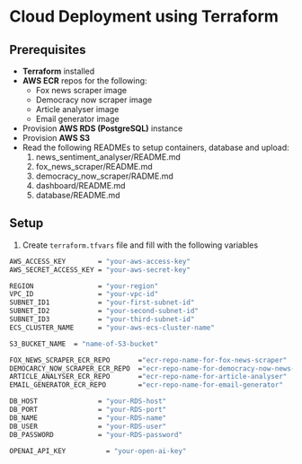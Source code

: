 # Cloud Deployment using Terraform

##  Prerequisites
- **Terraform** installed
- **AWS ECR** repos for the following:
    - Fox news scraper image
    - Democracy now scraper image
    - Article analyser image
    - Email generator image
- Provision **AWS RDS (PostgreSQL)** instance
- Provision **AWS S3**
- Read the following READMEs to setup containers, database and upload:
    1. news_sentiment_analyser/README.md
    2. fox_news_scraper/README.md
    3. democracy_now_scraper/RADME.md
    4. dashboard/README.md
    5. database/README.md


##  Setup

1. Create `terraform.tfvars` file and fill with the following variables
```bash
AWS_ACCESS_KEY        = "your-aws-access-key"
AWS_SECRET_ACCESS_KEY = "your-aws-secret-key"

REGION                = "your-region"
VPC_ID                = "your-vpc-id"
SUBNET_ID1            = "your-first-subnet-id"
SUBNET_ID2            = "your-second-subnet-id"
SUBNET_ID3            = "your-third-subnet-id"
ECS_CLUSTER_NAME      = "your-aws-ecs-cluster-name"

S3_BUCKET_NAME  = "name-of-S3-bucket"

FOX_NEWS_SCRAPER_ECR_REPO       ="ecr-repo-name-for-fox-news-scraper"
DEMOCARCY_NOW_SCRAPER_ECR_REPO  ="ecr-repo-name-for-democracy-now-news-scraper"
ARTICLE_ANALYSER_ECR_REPO       ="ecr-repo-name-for-article-analyser"
EMAIL_GENERATOR_ECR_REPO        ="ecr-repo-name-for-email-generator"

DB_HOST               = "your-RDS-host"
DB_PORT               = "your-RDS-port"
DB_NAME               = "your-RDS-name"
DB_USER               = "your-RDS-user"
DB_PASSWORD           = "your-RDS-password"

OPENAI_API_KEY          = "your-open-ai-key"
```
